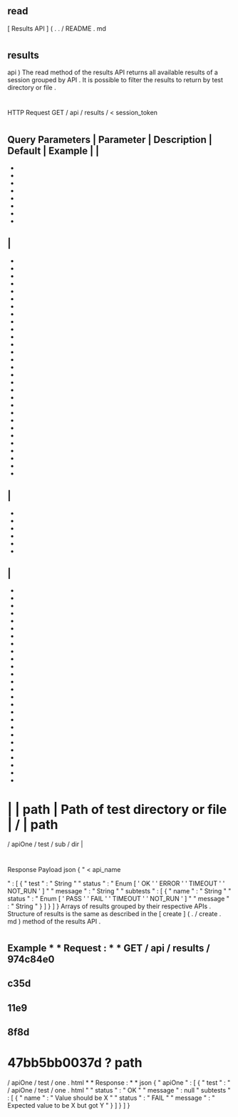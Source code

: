 #
read
-
[
Results
API
]
(
.
.
/
README
.
md
#
results
-
api
)
The
read
method
of
the
results
API
returns
all
available
results
of
a
session
grouped
by
API
.
It
is
possible
to
filter
the
results
to
return
by
test
directory
or
file
.
#
#
HTTP
Request
GET
/
api
/
results
/
<
session_token
>
#
#
Query
Parameters
|
Parameter
|
Description
|
Default
|
Example
|
|
-
-
-
-
-
-
-
-
-
|
-
-
-
-
-
-
-
-
-
-
-
-
-
-
-
-
-
-
-
-
-
-
-
-
-
-
-
-
-
-
|
-
-
-
-
-
-
-
|
-
-
-
-
-
-
-
-
-
-
-
-
-
-
-
-
-
-
-
-
-
-
-
-
-
-
-
|
|
path
|
Path
of
test
directory
or
file
|
/
|
path
=
/
apiOne
/
test
/
sub
/
dir
|
#
#
Response
Payload
json
{
"
<
api_name
>
"
:
[
{
"
test
"
:
"
String
"
"
status
"
:
"
Enum
[
'
OK
'
'
ERROR
'
'
TIMEOUT
'
'
NOT_RUN
'
]
"
"
message
"
:
"
String
"
"
subtests
"
:
[
{
"
name
"
:
"
String
"
"
status
"
:
"
Enum
[
'
PASS
'
'
FAIL
'
'
TIMEOUT
'
'
NOT_RUN
'
]
"
"
message
"
:
"
String
"
}
]
}
]
}
Arrays
of
results
grouped
by
their
respective
APIs
.
Structure
of
results
is
the
same
as
described
in
the
[
create
]
(
.
/
create
.
md
)
method
of
the
results
API
.
#
#
Example
*
*
Request
:
*
*
GET
/
api
/
results
/
974c84e0
-
c35d
-
11e9
-
8f8d
-
47bb5bb0037d
?
path
=
/
apiOne
/
test
/
one
.
html
*
*
Response
:
*
*
json
{
"
apiOne
"
:
[
{
"
test
"
:
"
/
apiOne
/
test
/
one
.
html
"
"
status
"
:
"
OK
"
"
message
"
:
null
"
subtests
"
:
[
{
"
name
"
:
"
Value
should
be
X
"
"
status
"
:
"
FAIL
"
"
message
"
:
"
Expected
value
to
be
X
but
got
Y
"
}
]
}
]
}
